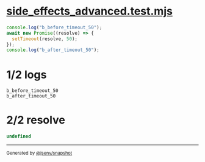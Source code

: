# [side_effects_advanced.test.mjs](../side_effects_advanced.test.mjs)

```js
console.log("b_before_timeout_50");
await new Promise((resolve) => {
  setTimeout(resolve, 50);
});
console.log("b_after_timeout_50");
```

# 1/2 logs

```console
b_before_timeout_50
b_after_timeout_50
```

# 2/2 resolve

```js
undefined
```

---

<sub>
  Generated by <a href="https://github.com/jsenv/core/tree/main/packages/independent/snapshot">@jsenv/snapshot</a>
</sub>
